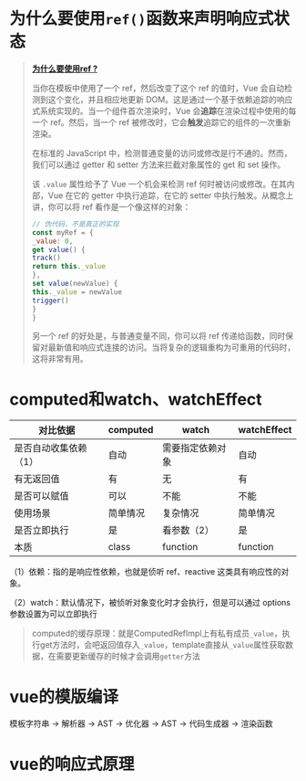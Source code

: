 # 为什么要使用`ref()`函数来声明响应式状态

> **[为什么要使用ref ?](https://cn.vuejs.org/guide/essentials/reactivity-fundamentals.html#why-refs)**
>
> 当你在模板中使用了一个 ref，然后改变了这个 ref 的值时，Vue 会自动检测到这个变化，并且相应地更新 DOM。这是通过一个基于依赖追踪的响应式系统实现的。当一个组件首次渲染时，Vue 会**追踪**在渲染过程中使用的每一个 ref。然后，当一个 ref 被修改时，它会**触发**追踪它的组件的一次重新渲染。
>
> 在标准的 JavaScript 中，检测普通变量的访问或修改是行不通的。然而，我们可以通过 getter 和 setter 方法来拦截对象属性的 get 和 set 操作。
>
> 该 `.value` 属性给予了 Vue 一个机会来检测 ref 何时被访问或修改。在其内部，Vue 在它的 getter 中执行追踪，在它的 setter 中执行触发。从概念上讲，你可以将 ref 看作是一个像这样的对象：
>
> ```js
> // 伪代码，不是真正的实现
> const myRef = {
> _value: 0,
> get value() {
> track()
> return this._value
> },
> set value(newValue) {
> this._value = newValue
> trigger()
> }
> }
> ```
>
> 另一个 ref 的好处是，与普通变量不同，你可以将 ref 传递给函数，同时保留对最新值和响应式连接的访问。当将复杂的逻辑重构为可重用的代码时，这将非常有用。



# computed和watch、watchEffect

| 对比依据              | computed | watch            | watchEffect |
| --------------------- | -------- | ---------------- | ----------- |
| 是否自动收集依赖（1） | 自动     | 需要指定依赖对象 | 自动        |
| 有无返回值            | 有       | 无               | 有          |
| 是否可以赋值          | 可以     | 不能             | 不能        |
| 使用场景              | 简单情况 | 复杂情况         | 简单情况    |
| 是否立即执行          | 是       | 看参数（2）      | 是          |
| 本质                  | class    | function         | function    |

（1）依赖：指的是响应性依赖，也就是侦听 ref、reactive 这类具有响应性的对象。

（2）watch：默认情况下，被侦听对象变化时才会执行，但是可以通过 options 参数设置为可以立即执行

> computed的缓存原理：就是ComputedRefImpl上有私有成员`_value`，执行get方法时，会吧返回值存入`_value`，template直接从`_value`属性获取数据，在需要更新缓存的时候才会调用`getter`方法



# vue的模版编译

模板字符串 -> 解析器 -> AST -> 优化器 -> AST -> 代码生成器 -> 渲染函数



# vue的响应式原理